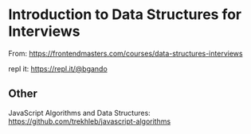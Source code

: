 # Introduction to Data Structures for Interviews

From: https://frontendmasters.com/courses/data-structures-interviews

repl it: https://repl.it/@bgando

## Other

JavaScript Algorithms and Data Structures: https://github.com/trekhleb/javascript-algorithms

